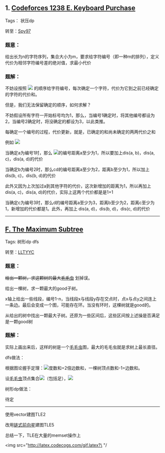 ## 1. [Codeforces 1238 E. Keyboard Purchase](https://codeforces.com/contest/1238/problem/E)  

Tags： 状压dp  

转至：[Spy97](https://blog.nowcoder.net/n/765f50fffbd048bba68960d38d474b6d)  

### 题意：

给出长为n的字符序列，集合大小为m，要求给字符编号（即一种m的排列），定义代价为相邻字符编号差的绝对值，求最小代价

### 题解：

不妨设按照 <img src="http://latex.codecogs.com/gif.latex?\1 \sim m" /> 的顺序给字符编号，每次确定一个字符，代价为它到之前已经确定的字符的代价和。  

但是，我们无法保留确定的顺序，如何求解？  

不妨假设所有字符一开始标号均为1，那么，当编号1确定时，将其他编号都设为2，当编号2确定时，将没确定的都设为3，以此类推。  

每确定一个编号的过程，代价更新，就是，已确定的和尚未确定的两两代价之和

例如 <img src="http://latex.codecogs.com/gif.latex?\ abcd " />  

当确定a为编号1时，那么 <img src="http://latex.codecogs.com/gif.latex?\ bcd " />的编号距离a至少为1，所以要加上dis(a, b)，dis(a, c)，dis(a, d)的代价  

当确定b为编号2时，那么cd的编号距离a至少为2，距离b至少为1，所以加上dis(b, c)，dis(b, d)的代价  

此外又因为上次加过a到其他字符的代价，这次新增加的距离为1，所以再加上 dis(a, c)，dis(a, d)的代价，实际上这两个代价都是是1+1  

当确定c为编号3时，那么d的编号距离a至少为3，距离b至少为2，距离c至少为1，新增加的代价都是1。此外，再加上 dis(a, d)，dis(b, d)，dis(c, d)的代价  

---

## [F. The Maximum Subtree](https://codeforces.com/contest/1238/problem/F)  

Tags: 树形dp dfs  

转至：[LLTYYC](https://www.cnblogs.com/LLTYYC/p/11643197.html)  

### 题意：  

~~给出一颗树，求这颗树的最大[毛毛虫](https://www.luogu.org/problem/P3174, "洛谷P3174 [HAOI2009]毛毛虫")~~ 划掉误。  

给出一棵树，求一颗最大的good子树。  

x轴上给出一些线段，编号1-n，当线段x与线段y存在交点时，点x与点y之间连上一条边。最后会变成一个图，可能存在环。当没有环时，这棵树就是good的。  

从给出的树中找出一颗最大子树。还原为一些区间后，这些区间按上述操是否满足是一颗good树  

### 题解：  

实际上画出来后，这样的树是一个[毛毛虫](https://www.luogu.org/problem/P3174, "洛谷P3174 [HAOI2009]毛毛虫")图，最大的毛毛虫就是求树上最长直径。  

dfs做法：  

根据图论握手定理：<img src="http://latex.codecogs.com/gif.latex?\  {\Sigma}_{i}^{n}d_{(v_i)} = 2m"/>度数和=2倍边数和，一棵树顶点数和-1=边数和。

设[毛毛虫](https://www.luogu.org/problem/P3174, "洛谷P3174 [HAOI2009]毛毛虫")顶点集合<img src="http://latex.codecogs.com/gif.latex?\  V"/>（包括足），<img src="http://latex.codecogs.com/gif.latex?\  2(|V| - 1) = {\Sigma}_{u \in V} d_{u} => |V| = {\Sigma}_{u \in V} (d_{u} - 1) + 2"/>  

树形dp做法：

待定

---

使用vector建图TLE2  

改用[链式前向星](https://malash.me/200910/linked-forward-star/)建图TLE5

总结一下，TLE在大量的memset操作上



<img src="http://latex.codecogs.com/gif.latex?\  "/